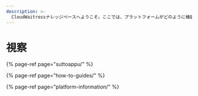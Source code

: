 ```yaml
---
description: >-
  CloudWaitressナレッジベースへようこそ。ここでは、プラットフォームがどのように機能するかをセットアップして理解するのに役立つ記事を見つけることができます。サポートが必要な場合は、お気軽にお問い合わせください。
---
```


# 視察

{% page-ref page="suttoappu/" %}

{% page-ref page="how-to-guides/" %}

{% page-ref page="platform-information/" %}

